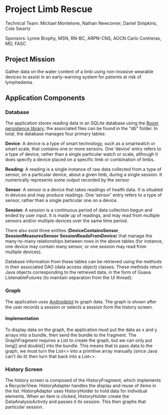 # Project Limb Rescue
Technical Team:
Michael Montelone,
Nathan Newcomer, 
Daniel Simpkins,
Cole Swartz

Sponsors:
Lynne Brophy, MSN, RN-BC, ARPN-CNS, AOCN
Carlo Contreras, MD, FASC

## Project Mission
Gather data on the water content of a limb using non-invasive wearable devices to assist in an early-warning system for patients at risk of lymphedema.

## Application Components

### Database
The application stores reading data in an SQLite database using the [Room persistence library](https://developer.android.com/training/data-storage/room); the associated files can be found in the "db" folder. In total, the database manages four primary tables:

**Device**: A device is a type of smart technology, such as a smartwatch or smart scale, that contains one or more sensors. One ‘device’ entry refers to a type of device, rather than a single particular watch or scale, although it does specify a device placed on a specific limb or combination of limbs.

**Reading**: A reading is a single instance of raw data collected from a type of sensor, on a particular device, about a given limb, during a single session. It numerically represents some output recorded by the sensor.

**Sensor**: A sensor is a device that takes readings of health data. It is situated in devices and may produce readings. One ‘sensor’ entry refers to a type of sensor, rather than a single particular one on a device.

**Session**: A session is a continuous period of data collection begun and ended by user input. It is made up of readings, and may read from multiple sensors and/or multiple devices over the same time period.

There also exist three entities (**DeviceContainsSensor**, **SessionMeasuresSensor** **SessionReadsFromDevice**) that manage the many-to-many relationships between rows in the above tables (for instance, one device may contain many sensor, or one session may read from multiple devices). 

Database information from these tables can be retrieved using the methods in their associated DAO (data access object) classes. These methods return Java objects corresponding to the retrieved data, in the form of Guava ListenableFutures (to maintain separation from the UI thread).

### Graph
The application uses [Androidplot](http://androidplot.com/) to graph data. The graph is shown after the user records a session or selects a session form the history screen.
#### Implementation
To display data on the graph, the application must put the data as x and y arrays into a bundle, then send the bundle to the fragment. The GraphFragment requires a List<Number> to create the graph, but we can only put long[] and double[] into the bundle.
This means that to pass data to the graph, we must turn the List<> into a primitive array manually (since Java can't do it) then turn that back into a List<>.

### History Screen
The history screen is composed of the HistoryFragment, which implements a RecyclerView. HistoryAdapter handles the display and reuse of items in the list. HistoryAdapter uses HistoryHolder to hold data for individual elements.
When an item is clicked, HistoryHolder create the DataAnalysisActivity and passes it its session. This then graphs that particular session.